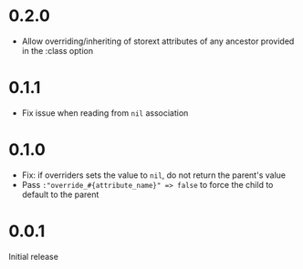 # 0.2.0

- Allow overriding/inheriting of storext attributes
  of any ancestor provided in the :class option

# 0.1.1

- Fix issue when reading from `nil` association

# 0.1.0

- Fix: if overriders sets the value to `nil`, do not return the parent's value
- Pass `:"override_#{attribute_name}" => false` to force the child to default to the parent

# 0.0.1

Initial release
